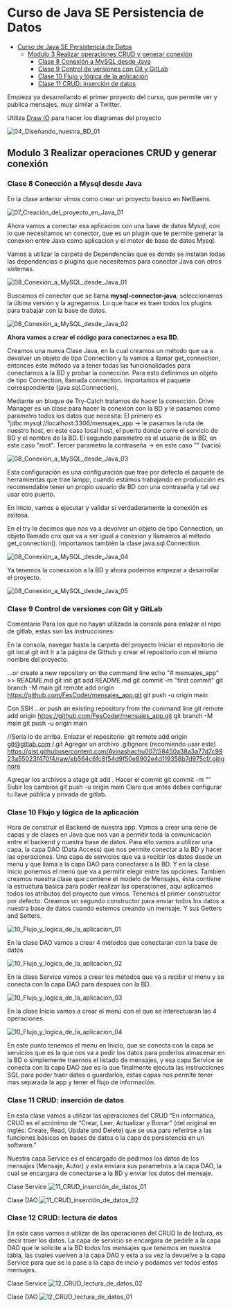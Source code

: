 # Curso de Java SE Persistencia de Datos

- [Curso de Java SE Persistencia de Datos](#Curso-de-Java-SE-Persistencia-de-Datos)
    - [Modulo 3 Realizar operaciones CRUD y generar conexión](#modulo-3-Realizar-operaciones-CRUD-y-generar-conexión)
        - [Clase 8 Conexión a MySQL desde Java](#clase-8-Conexión-a-MySQL-desde-Java)
        - [Clase 9 Control de versiones con Git y GitLab](#clase-9-Control-de-versiones-con-Git-y-GitLab)
        - [Clase 10 Flujo y lógica de la aplicación](#clase-10-Flujo-y-lógica-de-la-aplicación)
        - [Clase 11 CRUD: inserción de datos](#Clase-11-CRUD:-inserción-de-datos)

Empieza ya desarrollando el primer proyecto del curso, que permite ver y publica mensajes, muy similar a Twitter.

Utiliza [Draw IO](https://www.draw.io/) para hacer los diagramas del proyecto

![04_Diseñando_nuestra_BD_01](src/Curso_Java_Persistencia_Datos/04_Diseñando_nuestra_BD_01.png)

## Modulo 3 Realizar operaciones CRUD y generar conexión


### Clase 8 Conección a Mysql desde Java

En la clase anterior vimos como crear un proyecto basico en NetBaens.

![07_Creación_del_proyecto_en_Java_01](src/Curso_Java_Persistencia_Datos/07_Creación_del_proyecto_en_Java_01.png)

Ahora vamos a conectar esa aplicacion con una base de datos Mysql, con lo que necesitamos un conector, que es un plugin que te permite generar la conexion entre Java como aplicacion
y el motor de base de datos Mysql.

Vamos a utilizar la carpeta de Dependencias que es donde se instalan todas las dependencias o plugins que necesitemos para conectar Java con otros sistemas.

![08_Conexión_a_MySQL_desde_Java_01](src/Curso_Java_Persistencia_Datos/08_Conexión_a_MySQL_desde_Java_01.png)

Buscamos el conector que se llama **mysql-connector-java**, seleccionamos la última versión y la agregamos.
Lo que hace es traer todos los plugins para trabajar con la base de datos.

![08_Conexión_a_MySQL_desde_Java_02](src/Curso_Java_Persistencia_Datos/08_Conexión_a_MySQL_desde_Java_02.png)

**Ahora vamos a crear el código para conectarnos a esa BD.**

Creamos una nueva Clase Java, en la cual creamos un método que va a devolver un objeto de tipo Connection y la vamos a llamar get_connection, entonces este método va a tener
todas las funcionalidades para conectarnos a la BD y probar la conección.
Para esto definimos un objeto de tipo Connection, llamada connection. Importamos el paquete correspondiente (java.sql.Connection).

Mediante un bloque de Try-Catch tratamos de hacer la conección.
Drive Manager es un clase para hacer la conexion con la BD y le pasamos como parametro todos los datos que necesita:
El primero es "jdbc:mysql://localhost:3306/mensajes_app -> le pasamos la ruta de nuestro host, en este caso local host, el puerto donde corre el servicio de BD y el nombre de la BD.
El segundo parametro es el usuario de la BD, en este caso "root".
Tercer parametro la contraseña -> en este caso "" (vacio)

![08_Conexión_a_MySQL_desde_Java_03](src/Curso_Java_Persistencia_Datos/08_Conexión_a_MySQL_desde_Java_03.png)

Esta configuración es una configuración que trae por defecto el paquete de herramientas que trae lampp, cuando estámos trabajando en producción es recomendable tener un propio usuario
de BD con una contraseña y tal vez usar otro puerto.

En Inicio, vamos a ejecutar y validar si verdaderamente la conexión es exitosa.

En el try le decimos que nos va a devolver un objeto de tipo Connection, un objeto llamado cnx que va a ser igual a conexion y llamamos al método get_connection().
Importamos también la clase java.sql.Connection.

![08_Conexión_a_MySQL_desde_Java_04](src/Curso_Java_Persistencia_Datos/08_Conexión_a_MySQL_desde_Java_04.png)

Ya tenemos la conexxxion a la BD y ahora podemos empezar a desarrollar el proyecto.

![08_Conexión_a_MySQL_desde_Java_05](src/Curso_Java_Persistencia_Datos/08_Conexión_a_MySQL_desde_Java_05.png)


### Clase 9 Control de versiones con Git y GitLab

Comentario
Para los que no hayan utilizado la consola para enlazar el repo de gitlab, estas son las instrucciones:

En la consola, navegar hasta la carpeta del proyecto
Iniciar el repositorio de git local
git init
Ir a la página de Github y crear el repositorio con el mismo nombre del proyecto.

…or create a new repository on the command line
echo "# mensajes_app" >> README.md
git init
git add README.md
git commit -m "first commit"
git branch -M main
git remote add origin https://github.com/FesCoder/mensajes_app.git
git push -u origin main

Con SSH
…or push an existing repository from the command line
git remote add origin https://github.com/FesCoder/mensajes_app.git
git branch -M main
git push -u origin main

//Seria lo de arriba.
Enlazar el repositorio:
git remote add origin git@gitlab.com:<tu usuario>/<el nombre de tu repo en gitlab>.git
Agregar un archivo .gitignore (recomiendo usar este)
https://gist.githubusercontent.com/Avinashachu007/58450a38a3a77d7c9923a55023f470f4/raw/eb564c6fc8f54d9f50e8902e4d119356b7d975cf/.gitignore

Agregar los archivos a stage
git add .
Hacer el commit
git commit -m “<Pon aqui el mensaje que quieras>”
Subir los cambios
git push -u origin main
Claro que antes debes configurar tu llave pública y privada de gitlab.


### Clase 10 Flujo y lógica de la aplicación

Hora de construir el Backend de nuestra app.
Vamos a crear una serie de capas y de clases en Java que nos van a permitir toda la comunicación entre el backend y nuestra base de datos.
Para ello vamos a utilizar una capa, la capa DAO (Data Access) que nos permite conectar a la BD y hacer las operaciones.
Una capa de servicios que va a recibir los datos desde un menú y que llama a la capa DAO para conectarse a la BD.
Y en la clase Inicio  ponemos el menú que va a permitir elegir entre las opciones.
Tambien creamos nuestra clase que contiene el modelo de Mensajes, ésta contiene la estructura basica para poder realizar las operaciones, aqui aplicamos todos los atributos
del proyecto que vimos.
Tenemos el primer constructor por defecto.
Creamos un segundo constructor para enviar todos los datos a nuestra base de datos cuando estemos creando un mensaje.
Y sus Getters and Setters.

![10_Flujo_y_logica_de_la_aplicacion_01](src/Curso_Java_Persistencia_Datos/10_Flujo_y_logica_de_la_aplicacion_01.png)

En la clase DAO vamos a crear 4 métodos que conectaran con la base de datos

![10_Flujo_y_logica_de_la_aplicacion_02](src/Curso_Java_Persistencia_Datos/10_Flujo_y_logica_de_la_aplicacion_02.png)

En la clase Service vamos a crear los métodos que va a recibir el menu y se conecta con la capa DAO para despues con la BD.

![10_Flujo_y_logica_de_la_aplicacion_03](src/Curso_Java_Persistencia_Datos/10_Flujo_y_logica_de_la_aplicacion_03.png)

En la clase Inicio vamos a crear el menú con el que se interectuaran las 4 operaciones.

![10_Flujo_y_logica_de_la_aplicacion_04](src/Curso_Java_Persistencia_Datos/10_Flujo_y_logica_de_la_aplicacion_04.png)

En este punto tenemos el menu en Inicio, que se conecta con la capa se servicios que es la que nos va a pedir los datos para poderlos almacenar en la BD o simplemente
traernos el listado de mensajes, y esa capa Service se conecta con la capa DAO que es la que finalmente ejecuta las instrucciones SQL para poder traer datos o guardarlos,
estas capas nos permite tener mas separada la app y tener el flujo de información.


### Clase 11 CRUD: inserción de datos

En esta clase vamos a utilizar las operaciones del CRUD “En informática, CRUD es el acrónimo de “Crear, Leer, Actualizar y Borrar” (del original en inglés: Create, Read, Update and Delete)
que se usa para referirse a las funciones básicas en bases de datos o la capa de persistencia en un software.”

Nuestra capa Service es el encargado de pedirnos los datos de los mensajes (Mensaje, Autor) y esta enviara sus parametros a la capa DAO, la cual se encargara de conectarse a la
BD y enviar los datos del mensaje.

Clase Service
![11_CRUD_inserción_de_datos_01](src/Curso_Java_Persistencia_Datos/11_CRUD_inserción_de_datos_01.png)

Clase DAO
![11_CRUD_inserción_de_datos_02](src/Curso_Java_Persistencia_Datos/11_CRUD_inserción_de_datos_02.png)


### Clase 12 CRUD: lectura de datos

En este caso vamos a utilizar de las operaciones del CRUD la de lectura, es decir traer los datos.
La capa de servicio se encargara de pedirle a la capa DAO que le solicite a la BD todos los mensajes que tenemos en nuestra tabla, las cuales vuelven a la capa DAO y esta a su vez
la devuelve a la capa Service para que se la pase a la capa de incio y podamos ver todos estos mensajes.

Clase Service
![12_CRUD_lectura_de_datos_02](src/Curso_Java_Persistencia_Datos/12_CRUD_lectura_de_datos_02.png)

Clase DAO
![12_CRUD_lectura_de_datos_01](src/Curso_Java_Persistencia_Datos/12_CRUD_lectura_de_datos_01.png)